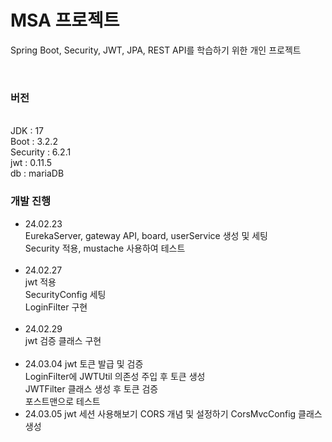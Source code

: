 # MSA 프로젝트
Spring Boot, Security, JWT, JPA, REST API를 학습하기 위한 개인 프로젝트

<br>

### 버전
<br>
JDK : 17 <br>
Boot : 3.2.2 <br>
Security : 6.2.1 <br>
jwt : 0.11.5 <br>
db : mariaDB <br>

### 개발 진행
- 24.02.23 <br>
  EurekaServer, gateway API, board, userService 생성 및 세팅 <br>
  Security 적용, mustache 사용하여 테스트 <br>
  <br>
- 24.02.27 <br>
  jwt 적용 <br>
  SecurityConfig 세팅 <br>
  LoginFilter 구현 <br>
  <br>
- 24.02.29 <br>
  jwt 검증 클래스 구현 <br>
  <br>
- 24.03.04
  jwt 토큰 발급 및 검증 <br>
  LoginFilter에 JWTUtil 의존성 주입 후 토큰 생성 <br>
  JWTFilter 클래스 생성 후 토큰 검증 <br>
  포스트맨으로 테스트 <br>
- 24.03.05
  jwt 세션 사용해보기
  CORS 개념 및 설정하기
  CorsMvcConfig 클래스 생성

